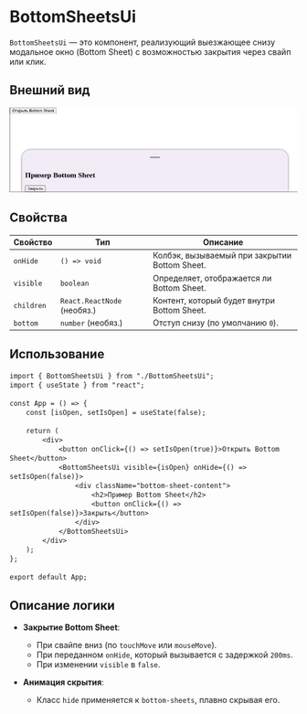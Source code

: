 


# BottomSheetsUi

`BottomSheetsUi` — это компонент, реализующий выезжающее снизу модальное окно (Bottom Sheet) с возможностью закрытия через свайп или клик.

## Внешний вид

![BottomSheetsUi](img/BottomSheetsUi.png)

## Свойства

| Свойство  | Тип                    | Описание  |
|-----------|------------------------|------------------------------------------------------------------------------------------------------------|
| `onHide`  | `() => void`           | Колбэк, вызываемый при закрытии Bottom Sheet. |
| `visible` | `boolean`              | Определяет, отображается ли Bottom Sheet. |
| `children` | `React.ReactNode` (необяз.) | Контент, который будет внутри Bottom Sheet. |
| `bottom`  | `number` (необяз.)      | Отступ снизу (по умолчанию `0`). |

## Использование

```tsx
import { BottomSheetsUi } from "./BottomSheetsUi";
import { useState } from "react";

const App = () => {
    const [isOpen, setIsOpen] = useState(false);

    return (
        <div>
            <button onClick={() => setIsOpen(true)}>Открыть Bottom Sheet</button>
            <BottomSheetsUi visible={isOpen} onHide={() => setIsOpen(false)}>
                <div className="bottom-sheet-content">
                    <h2>Пример Bottom Sheet</h2>
                    <button onClick={() => setIsOpen(false)}>Закрыть</button>
                </div>
            </BottomSheetsUi>
        </div>
    );
};

export default App;
```

## Описание логики

- **Закрытие Bottom Sheet**:
  - При свайпе вниз (по `touchMove` или `mouseMove`).
  - При переданном `onHide`, который вызывается с задержкой `200ms`.
  - При изменении `visible` в `false`.

- **Анимация скрытия**:
  - Класс `hide` применяется к `bottom-sheets`, плавно скрывая его.


